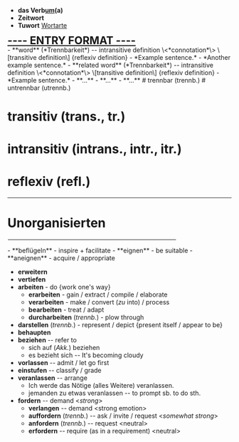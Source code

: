 - <b>das Verb<ins>um</ins>(a)</b>
- **Zeitwort**
- **Tuwort**
[Wortarte](https://de.wiktionary.org/wiki/Hilfe:Wortart)

<div style="font-size:1.7em;display:flex;line-height:1em;"><b><ins>---- ENTRY FORMAT ----</ins></b></div>
- **word** (*Trennbarkeit*) -- intransitive definition \<*connotation*\> \[transitive definition\] {reflexiv definition}
	- *Example sentence.*
	- *Another example sentence.*
	- **related word** (*Trennbarkeit*) -- intransitive definition \<*connotation*\> \[transitive definition\] {reflexiv definition}
		- *Example sentence.*
		- **...**
	- **...**
- **...**
# trennbar (trennb.)
# untrennbar (utrennb.)

# transitiv (trans., tr.)
# intransitiv (intrans., intr., itr.)
# reflexiv (refl.)


---
# Unorganisierten
<hr width="75%" style="border: 1px solid white">
- **beflügeln** - inspire + facilitate
- **eignen** - be suitable
	- **aneignen** - acquire / appropriate

 - **erweitern**
 - **vertiefen**
 - **arbeiten** - do {work one's way}
	 - **erarbeiten** - gain / extract / compile / elaborate
	 - **verarbeiten** - make / convert (*zu* into) / process
	 - **bearbeiten** - treat / adapt
	 - **durcharbeiten** (*trennb.*) - plow through
- **darstellen** (*trennb.*) - represent / depict {present itself / appear to be}
- **behaupten**
- **beziehen** -- refer to
	- sich auf (*Akk.*) beziehen
	- es bezieht sich -- It's becoming cloudy
- **vorlassen** -- admit / let go first
- **einstufen** -- classify / grade
- **veranlassen** -- arrange
	- Ich werde das Nötige (alles Weitere) veranlassen.
	- jemanden zu etwas veranlassen -- to prompt sb. to do sth.
- **fordern** -- demand \<*strong*\>
	- **verlangen** -- demand \<strong emotion\>
	- **auffordern** (*trennb.*) -- ask / invite / request \<*somewhat strong*\>
	- **anfordern** (*trennb.*) -- request \<neutral\>
	- **erfordern** -- require (as in a requirement) \<neutral\>
